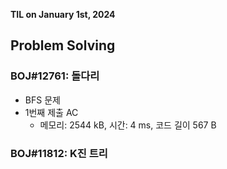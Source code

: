 **TIL on January 1st, 2024**

## Problem Solving
### BOJ#12761: 돌다리
* BFS 문제
* 1번째 제출 AC
    - 메모리: 2544 kB, 시간: 4 ms, 코드 길이 567 B

### BOJ#11812: K진 트리
